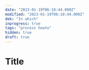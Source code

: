 ```yaml
---
date: "2023-01-19T06:18:44.000Z"
modified: "2023-01-19T06:18:44.000Z"
dek: "In which"
inprogress: true
tags: "process howto"
hidden: true
draft: true
---
```

# Title
